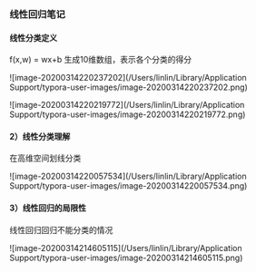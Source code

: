 ### 线性回归笔记

#### 线性分类定义

f(x,w) = wx+b 生成10维数组，表示各个分类的得分

![image-20200314220237202](/Users/linlin/Library/Application Support/typora-user-images/image-20200314220237202.png)

![image-20200314220219772](/Users/linlin/Library/Application Support/typora-user-images/image-20200314220219772.png)

#### 2）线性分类理解

在高维空间划线分类

![image-20200314220057534](/Users/linlin/Library/Application Support/typora-user-images/image-20200314220057534.png)

#### 3）线性回归的局限性

线性回归回归不能分类的情况

![image-20200314214605115](/Users/linlin/Library/Application Support/typora-user-images/image-20200314214605115.png)
